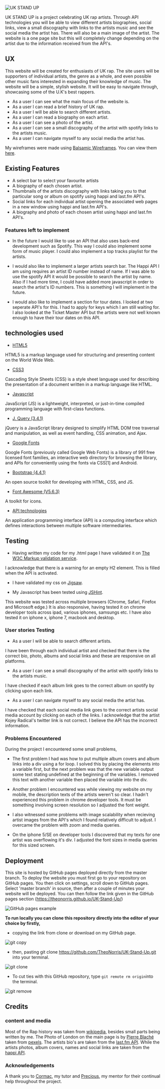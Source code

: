 ![UK STAND UP](/readme-documents/uk-stand-up-head.png)

UK STAND UP is a project celebrating UK rap artists. Through API technologies you will be able to view different artists biographies, social links, 
view a small discography with links to the artists music and see the social media the artist has. There will also be a main image of the artist.
The website is a one page site but this will completely change depending on the artist due to the information received from the API's.

 ## UX

 This website will be created for enthusiasts of UK rap. The site users will be supporters of individual artists, the genre as a whole,
 and even possible other music fans interested in expanding their knowledge of music. The website will be a simple, stylish website. It will be easy to navigate
 through, showcasing some of the U.K's best rappers.

 * As a user I can see what the main focus of the website is.
 * As a user I can read a brief history of UK rap.
 * As a user I will be able to search different artists.
 * As a user I can read a biography on each artist.
 * As a user I can see a photo of the artist.
 * As a user I can see a small discography of the artist with spotify links to the artists music.
 * As a user I can navigate myself to any social media the artist has.
 
My wireframes were made using [Balsamic Wireframes](https://balsamiq.com/?gclid=CjwKCAjw_qb3BRAVEiwAvwq6VoxJmpo6YvKPm4Qr_cVEjXzA8ve5qDOPE7VZbqIWtsFXiAf3okxfpxoCWF0QAvD_BwE). You can view them [here](/readme-documents/uk-wireframes.pdf).

## Existing Features

 * A select bar to select your favourite artists
 * A biography of each chosen artist.
 * Thumbnails of the artists discography with links taking you to that particular song or album on spotify using happi and last.fm API's.
 * Social links for each individual artist opening the associated web pages in a new window using happi and last.fm API's.
 * A biography and photo of each chosen artist using happi and last.fm API's.

 ### Features left to implement

* In the future I would like to use an API that also uses back-end development such as Spotify. This way I could also implement some form of music player. 
I could also implement a top tracks playlist for the artists.

* I would also like to implement a larger artists search bar. The Happi API I am using requires an artist ID number instead of name. If I was able to use the spotify API it would be possible to search the artist by name. 
Also if I had more time, I could have added more javascript in order to search the artist's ID numbers. This is something I will implement in the future.

* I would also like to implement a section for tour dates. I looked at two seperate API's for this. I had to apply for keys which I am still waiting for. 
I also looked at the Ticket Master API but the artists were not well known enough to have their tour dates on this API.
 
## technologies used

* [HTML5](https://en.wikipedia.org/wiki/HTML5)

HTML5 is a markup language used for structuring and presenting content on the World Wide Web.

* [CSS3](https://en.wikipedia.org/wiki/Cascading_Style_Sheets)

Cascading Style Sheets (CSS) is a style sheet language used for describing the presentation of a document written in a markup language like HTML.

* [Javascript](https://en.wikipedia.org/wiki/JavaScript)

JavaScript (JS) is a lightweight, interpreted, or just-in-time compiled programming language with first-class functions.

* [J. Query (3.4.1)](https://jquery.com/download/)

jQuery is a JavaScript library designed to simplify HTML DOM tree traversal and manipulation, as well as event handling, CSS animation, and Ajax.

* [Google Fonts](https://fonts.google.com/)

Google Fonts (previously called Google Web Fonts) is a library of 991 free licensed font families, an interactive web directory for browsing the library, 
and APIs for conveniently using the fonts via CSS[1] and Android.

* [Bootstrap (4.4.1)](https://getbootstrap.com/)

An open source toolkit for developing with HTML, CSS, and JS.

* [Font Awesome (V5.6.3)](https://fontawesome.com/)

A toolkit for icons.

* [API technologies](https://en.wikipedia.org/wiki/Application_programming_interface)

An application programming interface (API) is a computing interface which defines interactions between multiple software intermediaries.

## Testing

* Having written my code for my .html page I have validated it on [The W3C Markup validation service](https://validator.w3.org/). 

I acknowledge that there is a warning for an empty H2 element. This is filled when the API is activated.

* I have validated my css on [Jigsaw](https://jigsaw.w3.org/css-validator/). 

* My Javascript has been tested using [JSHint](https://jshint.com/).

This website was tested across multiple browsers (Chrome, Safari, Firefox and Microsoft edge.) It is also responsive, 
having tested it on chrome developer tools across ipad, various iphones, samsungs etc. I have also tested it on iphone x, iphone 7, macbook and desktop.

### User stories Testing

* As a user I will be able to search different artists.

I have been through each individual artist and checked that there is the correct bio, 
photo, albums and social links and these are responsive on all platforms.

* As a user I can see a small discography of the artist with spotify links to the artists music.

I have checked if each album link goes to the correct album on spotify by clicking upon each link.

* As a user I can navigate myself to any social media the artist has.

I have checked that each social media link goes to the correct artists social media account by clicking on each of the links.
 I acknowledge that the artist Kojey Radical's twitter link is not correct. I believe the API has the incorrect information.

### Problems Encountered

During the project I encountered some small problems,

* The first problem I had was how to put multiple album covers and album links into a div using a for loop.
 I solved this by placing the elements into a variable first, but the next problem was that the new variable output some text stating undefined at the beginning of the variables. 
 I removed this text with another variable then placed the variable into the div.

* Another problem I encountered was while viewing my website on my mobile, the description texts of the artists weren't so clear.
 I hadn't experienced this problem in chrome developer tools. It must be something involving screen resolution so I adjusted the font weight.

* I also witnessed some problems with image scalability when recieving artist images from the API's which I found relatively difficult to adjust. 
I overcame the problem with zoom and media queries.

* On the iphone 5/SE on developer tools I discovered that my texts for one artist was overflowing it's div. 
I adjusted the font sizes in media queries for this sized screen.

## Deployment

This site is hosted by GitHub pages deployed directly from the master branch. To deploy the website you must first go to your repository on 
GitHub pages. You then click on settings, scroll down to GitHub pages. Select 'master branch' in source, then after a couple of minutes your website
will be deployed. You can then follow the link given in the GitHub pages section (https://theonorris.github.io/UK-Stand-Up/)

![GitHub pages example](/readme-documents/github-pages-example.png)

**To run locally you can clone this repository directly into the editor of your choice by firstly,**

* copying the link from clone or download on my GitHub page.

![git copy](/readme-documents/gitclone-example.png)

* then, pasting git clone https://github.com/TheoNorris/UK-Stand-Up.git into your terminal.

![git clone](/readme-documents/gitclone.png)

* To cut ties with this GitHub repository, type `git remote rm origin`into the terminal.

![git remove](/readme-documents/git-remove.png)

## Credits

### content and media

Most of the Rap history was taken from [wikipedia](https://en.wikipedia.org/wiki/British_hip_hop#:~:text=The%20first%20UK%20record%20label,acts%20was%20founded%20in%201986.&text=Music%20of%20Life%20was%20swiftly,through%20in%20his%20vocal%20style.),
besides small parts being written by me. The Photo of London on the main page is by [Pierre Blaché](https://www.instagram.com/pierre9x6/[) taken from [pexels](https://www.pexels.com/).
The artists bio's are taken from the [last.fm API](https://www.last.fm/api/). While the artists photos, album covers, names and social links are taken from the [happi API](https://happi.dev/docs/music).

### Acknowledgements

A thank you to [Cormac](https://github.com/armedcor), my tutor and [Precious](https://github.com/precious-ijege), my mentor for their continual help throughout the project.